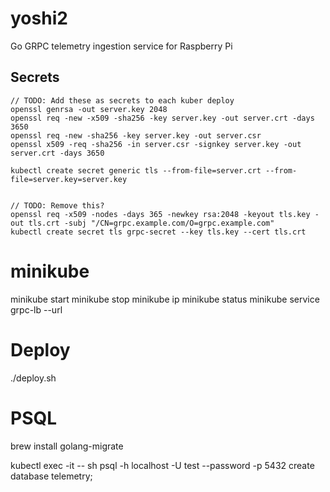 # yoshi2
Go GRPC telemetry ingestion service for Raspberry Pi 

## Secrets
```
// TODO: Add these as secrets to each kuber deploy
openssl genrsa -out server.key 2048
openssl req -new -x509 -sha256 -key server.key -out server.crt -days 3650
openssl req -new -sha256 -key server.key -out server.csr
openssl x509 -req -sha256 -in server.csr -signkey server.key -out server.crt -days 3650

kubectl create secret generic tls --from-file=server.crt --from-file=server.key=server.key


// TODO: Remove this?
openssl req -x509 -nodes -days 365 -newkey rsa:2048 -keyout tls.key -out tls.crt -subj "/CN=grpc.example.com/O=grpc.example.com"
kubectl create secret tls grpc-secret --key tls.key --cert tls.crt
```

# minikube
minikube start
minikube stop
minikube ip
minikube status
minikube service grpc-lb --url

# Deploy
./deploy.sh

# PSQL
brew install golang-migrate

kubectl exec -it <pod> -- sh
psql -h localhost -U test --password -p 5432
create database telemetry;
